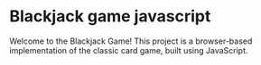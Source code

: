 # Blackjack game javascript

Welcome to the Blackjack Game! This project is a browser-based implementation of the classic card game, built using JavaScript.
